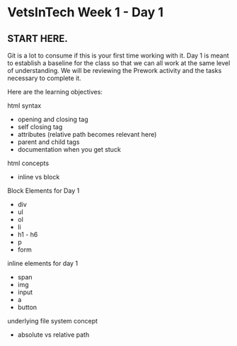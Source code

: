 # VetsInTech Week 1 - Day 1

## START HERE.

Git is a lot to consume if this is your first time working with it. Day 1 is meant to establish
a baseline for the class so that we can all work at the same level of understanding. We will be reviewing the Prework activity and the tasks necessary to complete it.

Here are the learning objectives:

html syntax
 - opening and closing tag
 - self closing tag
 - attributes (relative path becomes relevant here)
 - parent and child tags
 - documentation when you get stuck
 
html concepts
- inline vs block

Block Elements for Day 1
 - div
 - ul
 - ol
 - li
 - h1 - h6
 - p
 - form

inline elements for day 1
 - span
 - img
 - input
 - a
 - button
 
underlying file system concept
 - absolute vs relative path
